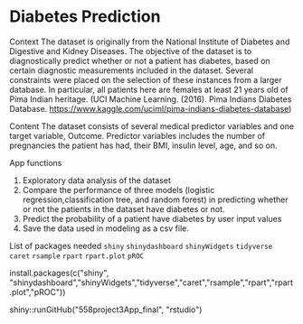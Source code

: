 # Diabetes Prediction

Context
The dataset is originally from the National Institute of Diabetes and Digestive and Kidney Diseases. The objective of the dataset is to diagnostically predict whether or not a patient has diabetes, based on certain diagnostic measurements included in the dataset. Several constraints were placed on the selection of these instances from a larger database. In particular, all patients here are females at least 21 years old of Pima Indian heritage. (UCI Machine Learning. (2016). Pima Indians Diabetes Database. https://www.kaggle.com/uciml/pima-indians-diabetes-database)

Content
The dataset consists of several medical predictor variables and one target variable, Outcome. Predictor variables includes the number of pregnancies the patient has had, their BMI, insulin level, age, and so on.

App functions
1. Exploratory data analysis of the dataset
2. Compare the performance of three models (logistic regression,classification tree, and random forest) in predicting whether or not the patients in the dataset have diabetes or not.
3. Predict the probability of a patient have diabetes by user input values
4. Save the data used in modeling as a csv file.


List of packages needed
`shiny`
`shinydashboard`
`shinyWidgets`
`tidyverse`
`caret`
`rsample`
`rpart`
`rpart.plot`
`pROC`

install.packages(c("shiny", "shinydashboard","shinyWidgets","tidyverse","caret","rsample","rpart","rpart.plot","pROC"))

shiny::runGitHub("558project3App_final", "rstudio")
